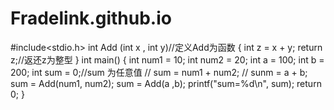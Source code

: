 # Fradelink.github.io
#include<stdio.h>
int Add (int x , int y)//定义Add为函数
{
	int z = x + y;
return z;//返还z为整型
}
int main()
{
	int num1 = 10;
	int num2 = 20;
	int a = 100;
	int b = 200;
	int sum = 0;//sum 为任意值
//	sum = num1 + num2;
//	sunm = a + b;
	sum = Add(num1, num2);
	sum = Add(a ,b);
	printf("sum=%d\n", sum);
	return 0;
}

